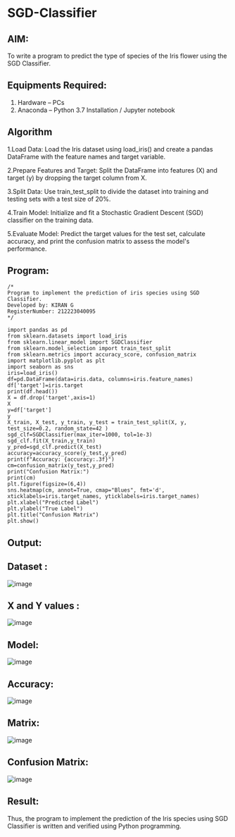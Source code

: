 # SGD-Classifier
## AIM:
To write a program to predict the type of species of the Iris flower using the SGD Classifier.

## Equipments Required:
1. Hardware – PCs
2. Anaconda – Python 3.7 Installation / Jupyter notebook

## Algorithm


1.Load Data: Load the Iris dataset using load_iris() and create a pandas DataFrame with the feature names and target variable.


2.Prepare Features and Target: Split the DataFrame into features (X) and target (y) by dropping the target column from X.


3.Split Data: Use train_test_split to divide the dataset into training and testing sets with a test size of 20%.


4.Train Model: Initialize and fit a Stochastic Gradient Descent (SGD) classifier on the training data.


5.Evaluate Model: Predict the target values for the test set, calculate accuracy, and print the confusion matrix to assess the model's performance. 


## Program:
```
/*
Program to implement the prediction of iris species using SGD Classifier.
Developed by: KIRAN G
RegisterNumber: 212223040095 
*/
```
```
import pandas as pd 
from sklearn.datasets import load_iris 
from sklearn.linear_model import SGDClassifier
from sklearn.model_selection import train_test_split 
from sklearn.metrics import accuracy_score, confusion_matrix 
import matplotlib.pyplot as plt 
import seaborn as sns 
iris=load_iris() 
df=pd.DataFrame(data=iris.data, columns=iris.feature_names) 
df['target']=iris.target 
print(df.head()) 
X = df.drop('target',axis=1) 
X
y=df['target']
y
X_train, X_test, y_train, y_test = train_test_split(X, y, test_size=0.2, random_state=42 )
sgd_clf=SGDClassifier(max_iter=1000, tol=1e-3)
sgd_clf.fit(X_train,y_train)
y_pred=sgd_clf.predict(X_test) 
accuracy=accuracy_score(y_test,y_pred)
print(f"Accuracy: {accuracy:.3f}") 
cm=confusion_matrix(y_test,y_pred) 
print("Confusion Matrix:") 
print(cm)
plt.figure(figsize=(6,4))
sns.heatmap(cm, annot=True, cmap="Blues", fmt='d', xticklabels=iris.target_names, yticklabels=iris.target_names)
plt.xlabel("Predicted Label")
plt.ylabel("True Label")
plt.title("Confusion Matrix")
plt.show()
```

## Output:


## Dataset :


![image](https://github.com/user-attachments/assets/3c74c116-1c77-4168-8865-a658323bd4b2)


## X and Y values :


![image](https://github.com/user-attachments/assets/e4ad2ced-d1a3-4e74-9266-eef804b64b2f)



## Model:


![image](https://github.com/user-attachments/assets/51dcc037-564a-4e32-8caf-9635d3698421)


## Accuracy:


![image](https://github.com/user-attachments/assets/77428461-cb2b-42e2-985a-7903b98327b2)


## Matrix:


![image](https://github.com/user-attachments/assets/d821ecd2-2158-4d87-a66a-b81f29f0d490)


## Confusion Matrix:


![image](https://github.com/user-attachments/assets/f697f3ab-009a-4bf6-a772-c557f8075c55)


## Result:


Thus, the program to implement the prediction of the Iris species using SGD Classifier is written and verified using Python programming.
